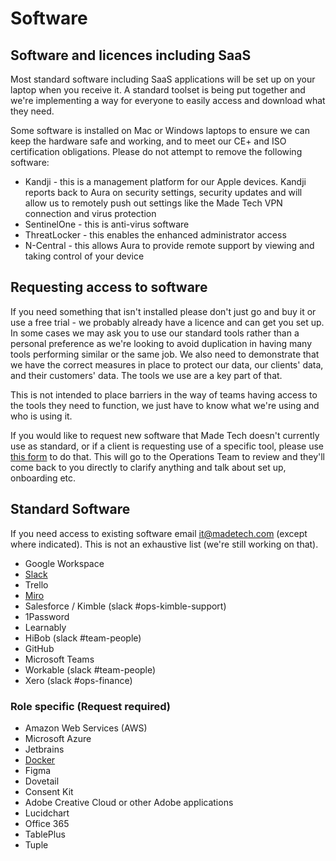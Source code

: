 # Software

## Software and licences including SaaS
Most standard software including SaaS applications will be set up on your laptop when you receive it. A standard toolset is being put together and we're implementing a way for everyone to easily access and download what they need.

Some software is installed on Mac or Windows laptops to ensure we can keep the hardware safe and working, and to meet our CE+ and ISO certification obligations. Please do not attempt to remove the following software:
- Kandji - this is a management platform for our Apple devices. Kandji reports back to Aura on security settings, security updates and will allow us to remotely push out settings like the Made Tech VPN connection and virus protection
- SentinelOne - this is anti-virus software
- ThreatLocker - this enables the enhanced administrator access
- N-Central - this allows Aura to provide remote support by viewing and taking control of your device

## Requesting access to software
If you need something that isn't installed please don't just go and buy it or use a free trial - we probably already have a licence and can get you set up. In some cases we may ask you to use our standard tools rather than a personal preference as we're looking to avoid duplication in having many tools performing similar or the same job. We also need to demonstrate that we have the correct measures in place to protect our data, our clients' data, and their customers' data. The tools we use are a key part of that.

This is not intended to place barriers in the way of teams having access to the tools they need to function, we just have to know what we're using and who is using it.

If you would like to request new software that Made Tech doesn't currently use as standard, or if a client is requesting use of a specific tool, please use [this form](https://docs.google.com/forms/d/14yjYQttTsW38g0gUCTo5gqeUcLd1fFyk8O2pL5PyOr8/edit) to do that. This will go to the Operations Team to review and they'll come back to you directly to clarify anything and talk about set up, onboarding etc.

## Standard Software
If you need access to existing software email [it@madetech.com](mailto:it@madetech.com) (except where indicated). This is not an exhaustive list (we're still working on that).

- Google Workspace
- [Slack](https://github.com/madetech/handbook/blob/main/guides/it/slack.md)
- Trello
- [Miro](https://github.com/madetech/handbook/blob/main/guides/it/Miro.md)
- Salesforce / Kimble (slack #ops-kimble-support)
- 1Password
- Learnably
- HiBob (slack #team-people)
- GitHub
- Microsoft Teams
- Workable (slack #team-people)
- Xero (slack #ops-finance)

### Role specific (Request required)
- Amazon Web Services (AWS)
- Microsoft Azure
- Jetbrains
- [Docker](https://github.com/madetech/handbook/blob/main/guides/it/docker.md)
- Figma
- Dovetail
- Consent Kit
- Adobe Creative Cloud or other Adobe applications
- Lucidchart
- Office 365
- TablePlus
- Tuple
